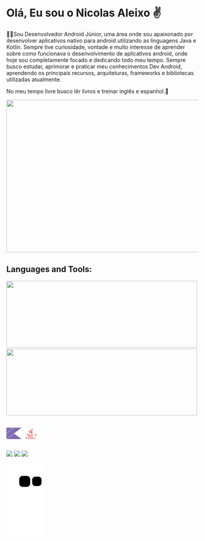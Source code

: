 # Olá, Eu sou o Nicolas Aleixo ✌️

👨‍💻Sou Desenvolvedor Android Júnior, uma área onde sou apaixonado por desenvolver aplicativos nativo para android
utilizando as linguagens Java e Kotlin. Sempre tive curiosidade, vontade e muito interesse de aprender sobre como 
funcionava o desenvolvimento de aplicativos android, onde hoje sou completamente focado e dedicando todo meu tempo. 
Sempre busco estudar, aprimorar e praticar meu conhecimentos Dev Android, aprendendo os principais recursos, 
arquiteturas, frameworks e bibliotecas utilizadas atualmente.
    
    
No meu tempo livre busco lêr livros e treinar inglês e espanhol.🚀


<img src="https://user-images.githubusercontent.com/70382532/138322189-2db8df52-9dcb-40a0-88a8-c365466bd33d.gif" width="700" height="400" />

## Languages and Tools:

<div>
    <img height="175em" width="500" src="https://github-readme-stats.vercel.app/api?username=aleixo-dev&show_icons=true&theme=dracula&inclue_all_commits=true&count_private=true"/>
    <img height="175em" width="500" src="https://github-readme-stats.vercel.app/api/top-langs/?username=aleixo-dev&layout=compact&langs_count=16&theme=dracula" />
</div>

##

<div style="display: inline_block">
 <img align="center" alt="Nicolas-Kotlin" height="30" width="40" src="https://raw.githubusercontent.com/devicons/devicon/master/icons/kotlin/kotlin-plain.svg">
  <img align="center" alt="Nicolas-Java" height="30" width="40" src="https://raw.githubusercontent.com/devicons/devicon/master/icons/java/java-plain.svg">
</div>

##

<div>
 <a href="https://www.instagram.com/nicolas09aa/"><img src="https://img.shields.io/badge/Instagram-E4405F?style=for-the-badge&logo=instagram&logoColor=white"></a>
 <a href="https://www.linkedin.com/in/nicolas-aleixo/"><img src="https://img.shields.io/badge/LinkedIn-0077B5?style=for-the-badge&logo=linkedin&logoColor=white"></a>
 <a href="nicolasaleixo2020@gmail.com"><img src="https://img.shields.io/badge/Gmail-D14836?style=for-the-badge&logo=gmail&logoColor=white"</a>
</div>

![Snake animation](https://github.com/Aleixo-Dev/Aleixo-Dev/blob/output/github-contribution-grid-snake.svg)

